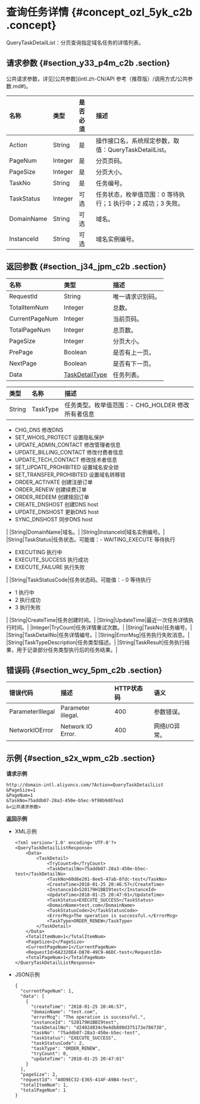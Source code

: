 # 查询任务详情 {#concept_ozl_5yk_c2b .concept}

QueryTaskDetailList：分页查询指定域名任务的详情列表。

## 请求参数 {#section_y33_p4m_c2b .section}

公共请求参数，详见[公共参数](intl.zh-CN/API 参考（推荐版）/调用方式/公共参数.md#)。

|名称|类型|是否必须|描述|
|:-|:-|:---|:-|
|Action|String|是|操作接口名，系统规定参数，取值：QueryTaskDetailList。|
|PageNum|Integer|是|分页页码。|
|PageSize|Integer|是|分页大小。|
|TaskNo|String|是|任务编号。|
|TaskStatus|Integer|可选|任务状态，枚举值范围：0 等待执行；1 执行中；2 成功；3 失败。|
|DomainName|String|可选|域名。|
|InstanceId|String|可选|域名实例编号。|

## 返回参数 {#section_j34_jpm_c2b .section}

|名称|类型|描述|
|:-|:-|:-|
|RequestId|String|唯一请求识别码。|
|TotalItemNum|Integer|总数。|
|CurrentPageNum|Integer|当前页码。|
|TotalPageNum|Integer|总页数。|
|PageSize|Integer|分页大小。|
|PrePage|Boolean|是否有上一页。|
|NextPage|Boolean|是否有下一页。|
|Data|[TaskDetailType](#table_jrf_qpm_c2b)|任务列表。|

|类型|名称|描述|
|:-|:-|:-|
|String|TaskType|任务类型。枚举值范围：-   CHG\_HOLDER 修改所有者信息
-   CHG\_DNS 修改DNS
-   SET\_WHOIS\_PROTECT 设置隐私保护
-   UPDATE\_ADMIN\_CONTACT 修改管理者信息
-   UPDATE\_BILLING\_CONTACT 修改付费者信息
-   UPDATE\_TECH\_CONTACT 修改技术者信息
-   SET\_UPDATE\_PROHIBITED 设置域名安全锁
-   SET\_TRANSFER\_PROHIBITED 设置域名转移锁
-   ORDER\_ACTIVATE 创建注册订单
-   ORDER\_RENEW 创建续费订单
-   ORDER\_REDEEM 创建赎回订单
-   CREATE\_DNSHOST 创建DNS host
-   UPDATE\_DNSHOST 更新DNS host
-   SYNC\_DNSHOST 同步DNS host

|
|String|DomainName|域名。|
|String|InstanceId|域名实例编号。|
|String|TaskStatus|任务状态。可能值：-   WAITING\_EXECUTE 等待执行
-   EXECUTING 执行中
-   EXECUTE\_SUCCESS 执行成功
-   EXECUTE\_FAILURE 执行失败

|
|String|TaskStatusCode|任务状态码。可能值：-   0 等待执行
-   1 执行中
-   2 执行成功
-   3 执行失败

|
|String|CreateTime|任务创建时间。|
|String|UpdateTime|最近一次任务详情执行时间。|
|Integer|TryCount|任务详情重试次数。|
|String|TaskNo|任务编号。|
|String|TaskDetailNo|任务详情编号。|
|String|ErrorMsg|任务执行失败消息。|
|String|TaskTypeDescription|任务类型描述。|
|String|TaskResult|任务执行结果，用于记录部分任务类型执行后的任务结果。|

## 错误码 {#section_wcy_5pm_c2b .section}

|错误代码|描述|HTTP状态码|语义|
|:---|:-|:------|:-|
|ParameterIllegal|Parameter illegal.|400|参数错误。|
|NetworkIOError|Network IO Error.|400|网络I/O异常。|

## 示例 {#section_s2x_wpm_c2b .section}

**请求示例**

```
http://domain-intl.aliyuncs.com/?Action=QueryTaskDetailList
&PageSize=1
&PageNum=1
&TaskNo=75addb07-28a3-450e-b5ec-9f98b9d07ea3
&<公共请求参数>
```

**返回示例**

-   XML示例

    ```
    <?xml version='1.0' encoding='UTF-8'?>
    <QueryTaskDetailListResponse>
        <Data>
            <TaskDetail>
                <TryCount>0</TryCount>
                <TaskDetailNo>75addb07-28a3-450e-b5ec-test</TaskDetailNo>
                <TaskNo>60d6e201-8ee5-47ab-8fdc-test</TaskNo>
                <CreateTime>2018-01-25 20:46:57</CreateTime>
                <InstanceId>S20179H1BBI9test</InstanceId>
                <UpdateTime>2018-01-25 20:47:01</UpdateTime>
                <TaskStatus>EXECUTE_SUCCESS</TaskStatus>
                <DomainName>test.com</DomainName>
                <TaskStatusCode>2</TaskStatusCode>
                <ErrorMsg>The operation is successful.</ErrorMsg>
                <TaskType>ORDER_RENEW</TaskType>
            </TaskDetail>
        </Data>
        <TotalItemNum>1</TotalItemNum>
        <PageSize>2</PageSize>
        <CurrentPageNum>1</CurrentPageNum>
        <RequestId>6A2320E4-D870-49C9-A6DC-test</RequestId>
        <TotalPageNum>1</TotalPageNum>
    </QueryTaskDetailListResponse>
    ```

-   JSON示例

    ```
    {
      "currentPageNum": 1,
      "data": [
        {
          "createTime": "2018-01-25 20:46:57",
          "domainName": "test.com",
          "errorMsg": "The operation is successful.",
          "instanceId": "S20179H1BBI9test",
          "taskDetailNo": "d2402d834c9e4db880d375173e786738",
          "taskNo": "75addb07-28a3-450e-b5ec-test",
          "taskStatus": "EXECUTE_SUCCESS",
          "taskStatusCode": 2,
          "taskType": "ORDER_RENEW",
          "tryCount": 0,
          "updateTime": "2018-01-25 20:47:01"
        }
      ],
      "pageSize": 2,
      "requestId": "A0D9EC32-E365-414F-A9B4-test",
      "totalItemNum": 1,
      "totalPageNum": 1
    }
    ```


